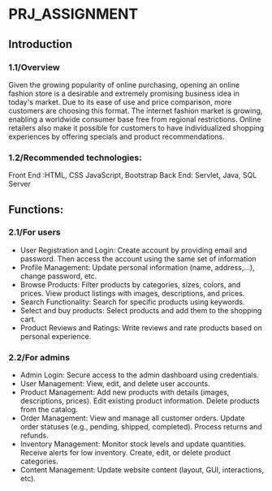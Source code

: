 # PRJ_ASSIGNMENT
## Introduction
### 1.1/Overview
Given the growing popularity of online purchasing, opening an online fashion store is a desirable and extremely promising business idea in today's market. Due to its ease of use and price comparison, more customers are choosing this format. The internet fashion market is growing, enabling a worldwide consumer base free from regional restrictions. Online retailers also make it possible for customers to have individualized shopping experiences by offering specials and product recommendations. 

### 1.2/Recommended technologies:
Front End :HTML, CSS JavaScript, Bootstrap
Back End: Servlet, Java, SQL Server

## Functions:
### 2.1/For users
- User Registration and Login: Create account by providing email and password. Then access the account using the same set of information
- Profile Management: Update personal information (name, address,...), change password, etc.
- Browse Products: Filter products by categories, sizes, colors, and prices. View product listings with images, descriptions, and prices. 
- Search Functionality: Search for specific products using keywords.
- Select and buy products: Select products and add them to the shopping cart.
- Product Reviews and Ratings: Write reviews and rate products based on personal experience.

### 2.2/For admins
- Admin Login: Secure access to the admin dashboard using credentials.
- User Management: View, edit, and delete user accounts.
- Product Management: Add new products with details (images, descriptions, prices). Edit existing product information. Delete products from the catalog.
- Order Management: View and manage all customer orders. Update order statuses (e.g., pending, shipped, completed). Process returns and refunds.
- Inventory Management: Monitor stock levels and update quantities. Receive alerts for low inventory. Create, edit, or delete product categories.
- Content Management: Update website content (layout, GUI, interactions, etc).
  



  


